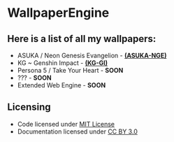 # WallpaperEngine

## Here is a list of all my wallpapers:

+ ASUKA / Neon Genesis Evangelion - **[(ASUKA-NGE)](https://github.com/N0XT/WallpaperEngine/tree/main/ASUKA-NGE)**
+ KG ~ Genshin Impact - **[(KG-GI)](https://github.com/N0XT/WallpaperEngine/tree/main/KG-GI)**
+ Persona 5 / Take Your Heart - **SOON**
+ ??? - **SOON**
+ Extended Web Engine - **SOON**

## Licensing

* Code licensed under [MIT License](http://opensource.org/licenses/mit-license.html)
* Documentation licensed under [CC BY 3.0](http://creativecommons.org/licenses/by/3.0)
